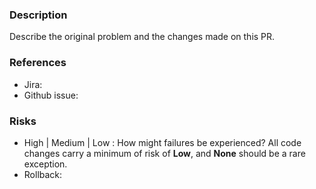 ### Description

Describe the original problem and the changes made on this PR.

### References

* Jira:
* Github issue:

### Risks

* High | Medium | Low : How might failures be experienced? All code changes
  carry a minimum of risk of **Low**, and **None** should be a rare exception.
* Rollback:
